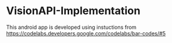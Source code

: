 # VisionAPI-Implementation


This android app is developed using instuctions from https://codelabs.developers.google.com/codelabs/bar-codes/#5
